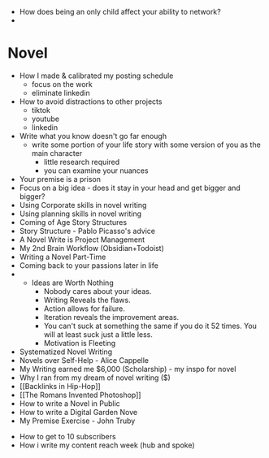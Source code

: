 - How does being an only child affect your ability to network?
- 



# Novel
- How I made & calibrated my posting schedule
	- focus on the work
	- eliminate linkedin
- How to avoid distractions to other projects
	- tiktok
	- youtube
	- linkedin
- Write what you know doesn't go far enough
	- write some portion of your life story with some version of you as the main character
		- little research required
		- you can examine your nuances
- Your premise is a prison
- Focus on a big idea - does it stay in your head and get bigger and bigger?
- Using Corporate skills in novel writing
- Using planning skills in novel writing
- Coming of Age Story Structures
- Story Structure - Pablo Picasso's advice
- A Novel Write is Project Management
- My 2nd Brain Workflow (Obsidian+Todoist)
- Writing a Novel Part-Time
- Coming back to your passions later in life
- - Ideas are Worth Nothing
	- Nobody cares about your ideas.
	- Writing Reveals the flaws.
	- Action allows for failure.
	- Iteration reveals the improvement areas.
	- You can't suck at something the same if you do it 52 times. You will at least suck just a little less.
	- Motivation is Fleeting
- Systematized Novel Writing
- Novels over Self-Help - Alice Cappelle
- My Writing earned me $6,000 (Scholarship) - my inspo for novel
- Why I ran from my dream of novel writing ($)
- [[Backlinks in Hip-Hop]]
- [[The Romans Invented Photoshop]]
- How to write a Novel in Public
- How to write a Digital Garden Nove
- My Premise Exercise - John Truby
+ How to get to 10 subscribers
+ How i write my content reach week (hub and spoke)
